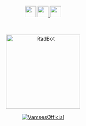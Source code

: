 <p align='center'>
  <a href="https://wa.me/6289508503105"><img height="30" src="https://telegra.ph/file/74e742d63924a4b4cd625.jpg"></a>
  <a href="https://vamsesofficial.github.io/web/"><img height="30" src="https://telegra.ph/file/e060e09151c3e49652078.jpg"</a>
  <a href="https://instagram.com/ketutaguss_"><img height="30" src="https://telegra.ph/file/7cca9fa80113cc585dc98.jpg"></a>
</p>

</br>

<p align="center">
<img src="https://telegra.ph/file/884b3a4f779642322c886.jpg" alt="RadBot" width="200"/>

</p>
<p align="center"> <a href="https://vamsesofficial.github.io"> <img src="https://readme-typing-svg.herokuapp.com?size=15&width=150&lines=Created+By+Agus" alt="VamsesOfficial" /> </a> </p>
